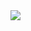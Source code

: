 <!--
**hubin97/hubin97** is a ✨ _special_ ✨ repository because its `README.md` (this file) appears on your GitHub profile.

Here are some ideas to get you started:

- 🔭 I’m currently working on ...
- 🌱 I’m currently learning ...
- 👯 I’m looking to collaborate on ...
- 🤔 I’m looking for help with ...
- 💬 Ask me about ...
- 📫 How to reach me: ...
- 😄 Pronouns: ...
- ⚡ Fun fact: ...
https://github.com/anuraghazra/github-readme-stats/blob/master/docs/readme_cn.md
https://segmentfault.com/a/1190000040727897
-->

<img align="left" src="https://github-readme-stats.vercel.app/api?username=hubin97&show_icons=true&theme=tokyonight&hide_title=true" />
